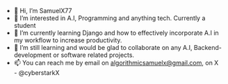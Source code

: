 - 👋 Hi, I’m SamuelX77
- 👀 I’m interested in A.I, Programming and anything tech. Currently a student
- 🌱 I’m currently learning Django and how to effectively incorporate A.I in my workflow to increase productivity. 
- 💞️ I’m still learning and would be glad to collaborate on any A.I, Backend-development or software related projects.
- 📫 You can reach me by email on algorithmicsamuelx@gmail.com, on X - @cyberstarkX


<!---
SamuelX77/SamuelX77 is a ✨ special ✨ repository because its `README.md` (this file) appears on your GitHub profile.
You can click the Preview link to take a look at your changes.
--->

